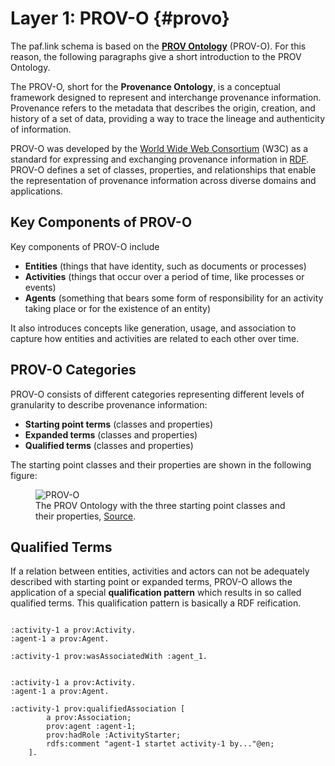 # Layer 1: PROV-O {#provo}

The paf.link schema is based on the [**PROV Ontology**](https://www.w3.org/TR/prov-o/) (PROV-O). For this reason, the following paragraphs give a short introduction to the PROV Ontology.

The PROV-O, short for the **Provenance Ontology**, is a conceptual framework designed to represent and interchange provenance information. Provenance refers to the metadata that describes the origin, creation, and history of a set of data, providing a way to trace the lineage and authenticity of information.

PROV-O was developed by the [World Wide Web Consortium](https://www.w3.org/) (W3C) as a standard for expressing and exchanging provenance information in [RDF](https://www.w3.org/TR/rdf11-primer/). PROV-O defines a set of classes, properties, and relationships that enable the representation of provenance information across diverse domains and applications.

## Key Components of PROV-O

Key components of PROV-O include

- **Entities** (things that have identity, such as documents or processes)
- **Activities** (things that occur over a period of time, like processes or events)
- **Agents** (something that bears some form of responsibility for an activity taking place or for the existence of an entity)

It also introduces concepts like generation, usage, and association to capture how entities and activities are related to each other over time.

## PROV-O Categories

PROV-O consists of different categories representing different levels of granularity to describe provenance information:

- **Starting point terms** (classes and properties)
- **Expanded terms** (classes and properties)
- **Qualified terms** (classes and properties)

The starting point classes and their properties are shown in the following figure:

<figure id="figure">
  <img src="https://www.w3.org/TR/2013/REC-prov-o-20130430/diagrams/starting-points.svg" alt="PROV-O" />
  <figcaption>The PROV Ontology with the three starting point classes and their properties, <a href="https://www.w3.org/TR/2013/REC-prov-o-20130430/" target="_blank">Source</a>.
  </figcaption>
</figure>

## Qualified Terms

If a relation between entities, activities and actors can not be adequately described with starting point or expanded terms, PROV-O allows the application of a special **qualification pattern** which results in so called qualified terms. This qualification pattern is basically a RDF reification.

<aside class="example" title="Using starting point terms for describing a relation.">

```turtle

:activity-1 a prov:Activity.
:agent-1 a prov:Agent.

:activity-1 prov:wasAssociatedWith :agent_1.
```

</aside>

<aside class="example" title="Using qualified terms for describing a relation.">

```turtle

:activity-1 a prov:Activity.
:agent-1 a prov:Agent.

:activity-1 prov:qualifiedAssociation [
        a prov:Association;
        prov:agent :agent-1;
        prov:hadRole :ActivityStarter;
        rdfs:comment "agent-1 startet activity-1 by..."@en;
    ].
```

</aside>
